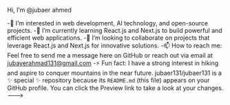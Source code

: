 
Hi, I’m @jubaer ahmed


-👀 I’m interested in web development, AI technology, and open-source projects.
-🌱 I’m currently learning React.js and Next.js to build powerful and efficient web applications.
-💞️ I’m looking to collaborate on projects that leverage React.js and Next.js for innovative solutions.
-📫 How to reach me: Feel free to send me a message here on GitHub or reach out via email at jubayerahmad131@gmail.com
-⚡ Fun fact: I have a strong interest in hiking and aspire to conquer mountains in the near future.
jubaer131/jubaer131 is a ✨ special ✨ repository because its `README.md` (this file) appears on your GitHub profile.
You can click the Preview link to take a look at your changes.
--->
